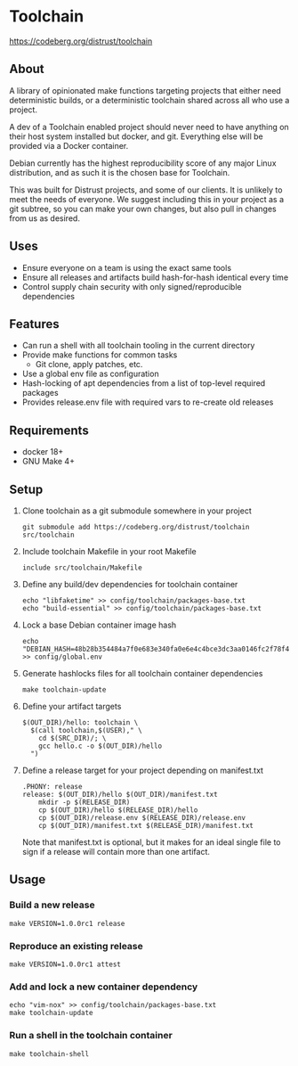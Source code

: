 # Toolchain #

<https://codeberg.org/distrust/toolchain>

## About ##

A library of opinionated make functions targeting projects that either need
deterministic builds, or a deterministic toolchain shared across all who use a
project.

A dev of a Toolchain enabled project should never need to have anything
on their host system installed but docker, and git. Everything else will be
provided via a Docker container.

Debian currently has the highest reproducibility score of any major Linux
distribution, and as such it is the chosen base for Toolchain.

This was built for Distrust projects, and some of our clients. It is unlikely
to meet the needs of everyone. We suggest including this in your project as
a git subtree, so you can make your own changes, but also pull in changes from
us as desired.

## Uses ##
 * Ensure everyone on a team is using the exact same tools
 * Ensure all releases and artifacts build hash-for-hash identical every time
 * Control supply chain security with only signed/reproducible dependencies

## Features ##
 * Can run a shell with all toolchain tooling in the current directory
 * Provide make functions for common tasks
   * Git clone, apply patches, etc.
 * Use a global env file as configuration
 * Hash-locking of apt dependencies from a list of top-level required packages
 * Provides release.env file with required vars to re-create old releases

## Requirements ##

* docker 18+
* GNU Make 4+

## Setup ##

1. Clone toolchain as a git submodule somewhere in your project

    ```
    git submodule add https://codeberg.org/distrust/toolchain src/toolchain
    ```

2. Include toolchain Makefile in your root Makefile

    ```
    include src/toolchain/Makefile
    ```

3. Define any build/dev dependencies for toolchain container

    ```
    echo "libfaketime" >> config/toolchain/packages-base.txt
    echo "build-essential" >> config/toolchain/packages-base.txt
    ```

4. Lock a base Debian container image hash

    ```
    echo "DEBIAN_HASH=48b28b354484a7f0e683e340fa0e6e4c4bce3dc3aa0146fc2f78f443fde2c55d" >> config/global.env
    ```

5. Generate hashlocks files for all toolchain container dependencies
    ```
    make toolchain-update
    ```

6. Define your artifact targets

    ```
    $(OUT_DIR)/hello: toolchain \
      $(call toolchain,$(USER)," \
        cd $(SRC_DIR)/; \
        gcc hello.c -o $(OUT_DIR)/hello
      ")
    ```

7. Define a release target for your project depending on manifest.txt

    ```
    .PHONY: release
    release: $(OUT_DIR)/hello $(OUT_DIR)/manifest.txt
    	mkdir -p $(RELEASE_DIR)
    	cp $(OUT_DIR)/hello $(RELEASE_DIR)/hello
    	cp $(OUT_DIR)/release.env $(RELEASE_DIR)/release.env
    	cp $(OUT_DIR)/manifest.txt $(RELEASE_DIR)/manifest.txt
    ```

    Note that manifest.txt is optional, but it makes for an ideal single file
    to sign if a release will contain more than one artifact.


## Usage ##

### Build a new release

```
make VERSION=1.0.0rc1 release
```

### Reproduce an existing release

```
make VERSION=1.0.0rc1 attest
```

### Add and lock a new container dependency

```
echo "vim-nox" >> config/toolchain/packages-base.txt
make toolchain-update
```

### Run a shell in the toolchain container

```
make toolchain-shell
```
